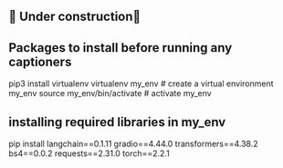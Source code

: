 ## 🚧 Under construction🚧
## Packages to install before running any captioners

pip3 install virtualenv 
virtualenv my_env # create a virtual environment my_env
source my_env/bin/activate # activate my_env

## installing required libraries in my_env
pip install langchain==0.1.11 gradio==4.44.0 transformers==4.38.2 bs4==0.0.2 requests==2.31.0 torch==2.2.1
